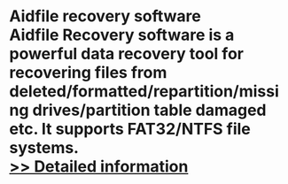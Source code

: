 # Aidfile recovery software<br />Aidfile Recovery software is a powerful data recovery tool for recovering files from deleted/formatted/repartition/missing drives/partition table damaged etc. It supports FAT32/NTFS file systems.<br />[>> Detailed information](https://secure.shareit.com/shareit/product.html?productid=300426658&affiliateid=200057808)